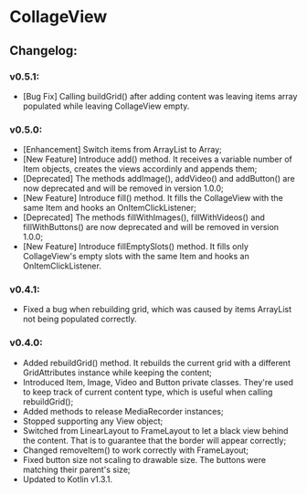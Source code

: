 # CollageView

## Changelog:
### v0.5.1:
- [Bug Fix] Calling buildGrid() after adding content was leaving items array populated while leaving CollageView empty.

### v0.5.0:
- [Enhancement] Switch items from ArrayList to Array;
- [New Feature] Introduce add() method. It receives a variable number of Item objects, creates the views accordinly and appends them;
- [Deprecated] The methods addImage(), addVideo() and addButton() are now deprecated and will be removed in version 1.0.0;
- [New Feature] Introduce fill() method. It fills the CollageView with the same Item and hooks an OnItemClickListener;
- [Deprecated] The methods fillWithImages(), fillWithVideos() and fillWithButtons() are now deprecated and will be removed in version 1.0.0;
- [New Feature] Introduce fillEmptySlots() method. It fills only CollageView's empty slots with the same Item and hooks an OnItemClickListener.

### v0.4.1:
- Fixed a bug when rebuilding grid, which was caused by items ArrayList not being populated correctly.

### v0.4.0:
- Added rebuildGrid() method. It rebuilds the current grid with a different GridAttributes instance while keeping the content;
- Introduced Item, Image, Video and Button private classes. They're used to keep track of current content type, which is useful when calling rebuildGrid();
- Added methods to release MediaRecorder instances;
- Stopped supporting any View object;
- Switched from LinearLayout to FrameLayout to let a black view behind the content. That is to guarantee that the border will appear correctly;
- Changed removeItem() to work correctly with FrameLayout;
- Fixed button size not scaling to drawable size. The buttons were matching their parent's size;
- Updated to Kotlin v1.3.1.
